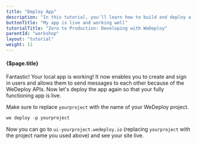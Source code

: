 ```yaml
---
title: "Deploy App"
description: "In this tutorial, you'll learn how to build and deploy a chat app with WeDeploy."
buttonTitle: "My app is live and working well"
tutorialTitle: "Zero to Production: Developing with WeDeploy"
parentId: "workshop"
layout: "tutorial"
weight: 11
---
```


#### {$page.title}

Fantastic! Your local app is working! It now enables you to create and sign in users and allows them to send messages to each other because of the WeDeploy APIs. Now let's deploy the app again so that your fully functioning app is live.

Make sure to replace `yourproject` with the name of your WeDeploy project.

```xml
we deploy -p yourproject
```

Now you can go to `ui-yourproject.wedeploy.io` (replacing `yourproject` with the project name you used above) and see your site live.
